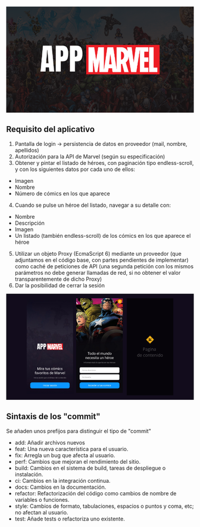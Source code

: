 ![alt text](./documentation/img/app.png)

## Requisito del aplicativo

1. Pantalla de login → persistencia de datos en proveedor (mail, nombre, apellidos)
2. Autorización para la API de Marvel (según su especificación)
3. Obtener y pintar el listado de héroes, con paginación tipo endless-scroll, y con los
siguientes datos por cada uno de ellos:
- Imagen
- Nombre
- Número de cómics en los que aparece
4. Cuando se pulse un héroe del listado, navegar a su detalle con:
- Nombre
- Descripción
- Imagen
- Un listado (también endless-scroll) de los cómics en los que aparece el héroe
5. Utilizar un objeto Proxy (EcmaScript 6) mediante un proveedor (que adjuntamos en
el código base, con partes pendientes de implementar) como caché de peticiones de
API (una segunda petición con los mismos parámetros no debe generar llamadas de
red, si no obtener el valor transparentemente de dicho Proxy)
6. Dar la posibilidad de cerrar la sesión

![alt text](./documentation/img/views.png)

## Sintaxis de los "commit"
Se añaden unos prefijos para distinguir el tipo de "commit"

- add: Añadir archivos nuevos
- feat: Una nueva característica para el usuario.
- fix: Arregla un bug que afecta al usuario.
- perf: Cambios que mejoran el rendimiento del sitio.
- build: Cambios en el sistema de build, tareas de despliegue o instalación.
- ci: Cambios en la integración continua.
- docs: Cambios en la documentación.
- refactor: Refactorización del código como cambios de nombre de variables o funciones.
- style: Cambios de formato, tabulaciones, espacios o puntos y coma, etc; no afectan al usuario.
- test: Añade tests o refactoriza uno existente.